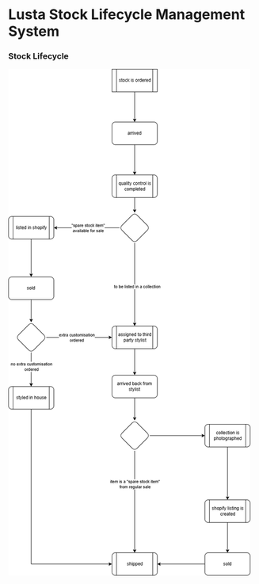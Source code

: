 # Lusta Stock Lifecycle Management System

### Stock Lifecycle
![Stock Lifecycle Diagram](https://raw.githubusercontent.com/glassesarms/lusta-slms/refs/heads/main/lusta-stock-lifecycle.drawio.png)
